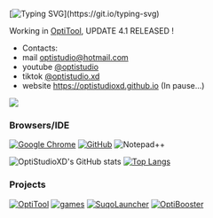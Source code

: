 [![Typing SVG](https://readme-typing-svg.herokuapp.com?font=Kanit&weight=800&size=50&pause=1000&color=188EF7&vCenter=true&width=435&lines=OptiStudio;Nice+to+meet+you!)](https://git.io/typing-svg)

Working in [OptiTool](https://github.com/OptiStudioXD/OptiTool), UPDATE 4.1 RELEASED !

- Contacts:
- mail optistudio@hotmail.com
- youtube [@optistudio](https://youtube.com/@optistudio)
- tiktok [@optistudio.xd](https://www.tiktok.com/@optistudio.xd)
- website https://optistudioxd.github.io (In pause...)

  
![](https://komarev.com/ghpvc/?username=OptiStudioXD&style=for-the-badge)

### Browsers/IDE
[![Google Chrome](https://img.shields.io/badge/Google_chrome-4285F4?style=for-the-badge&logo=Google-chrome&logoColor=white)](https://google.com/chrome/)
[![GitHub](https://img.shields.io/badge/Github-100000?style=for-the-badge&logo=github&logoColor=white)](https://github.com)
![Notepad++](https://img.shields.io/badge/Notepad++-222222?style=for-the-badge&logo=Notepad%2B%2B&logoColor=90E59A)


![OptiStudioXD's GitHub stats](https://github-readme-stats.vercel.app/api?username=OptiStudioXD&show_icons=true&theme=transparent)
[![Top Langs](https://github-readme-stats.vercel.app/api/top-langs/?username=OptiStudiOXD&theme=transparent)]([https://github.com/OptiStudioXD/OptiTool])


### Projects
[![OptiTool](https://github-readme-stats.vercel.app/api/pin/?username=OptiStudioXD&repo=OptiTool&theme=transparent)]([https://github.com/OptiStudioXD/OptiTool])
[![games](https://github-readme-stats.vercel.app/api/pin/?username=OptiStudioXD&repo=games&theme=transparent)]([https://github.com/OptiStudioXD/games])
[![SuqoLauncher](https://github-readme-stats.vercel.app/api/pin/?username=OptiStudioXD&repo=SuqoLauncher&theme=transparent)]([https://github.com/OptiStudioXD/SuqoLauncher])
[![OptiBooster](https://github-readme-stats.vercel.app/api/pin/?username=OptiStudioXD&repo=OptiBooster&theme=transparent)]([https://github.com/OptiStudioXD/OptiBooster])







